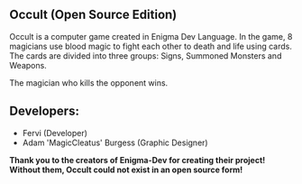 ## Occult (Open Source Edition)

Occult is a computer game created in Enigma Dev Language. In the game, 8 magicians use blood magic to fight each other to death and life using cards. The cards are divided into three groups: Signs, Summoned Monsters and Weapons.

The magician who kills the opponent wins.

## Developers:
* Fervi (Developer)
* Adam 'MagicCleatus' Burgess (Graphic Designer)

**Thank you to the creators of Enigma-Dev for creating their project! Without them, Occult could not exist in an open source form!**